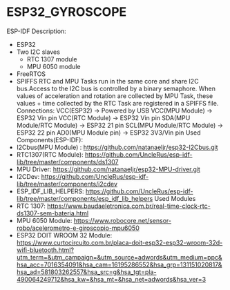# ESP32_GYROSCOPE 
ESP-IDF
Description:
  - ESP32
  - Two I2C slaves 
      - RTC 1307 module
      - MPU 6050 module
  - FreeRTOS
  - SPIFFS
RTC and MPU Tasks run in the same core and share I2C bus.Access to the I2C bus is controlled by a binary semaphore.
When values of acceleration and rotation are collected by MPU Task, these values + time collected by the RTC Task are registered in a SPIFFS file.
 Connections:
    VCC(ESP32)    			        -> Powered by USB 
	  VCC(MPU Module)             -> ESP32 Vin pin
    VCC(RTC Module)             -> ESP32 Vin pin
    SDA(MPU Module/RTC Module)  -> ESP32 21 pin
    SCL(MPU Module/RTC Module)  -> ESP32 22 pin
    AD0(MPU Module pin)         -> ESP32 3V3/Vin pin
Used Components(ESP-IDF):
  - I2Cbus(MPU Module) : https://github.com/natanaeljr/esp32-I2Cbus.git
  - RTC1307(RTC Module): https://github.com/UncleRus/esp-idf-lib/tree/master/components/ds1307
  - MPU Driver: https://github.com/natanaeljr/esp32-MPU-driver.git
  - I2CDev: https://github.com/UncleRus/esp-idf-lib/tree/master/components/i2cdev
  - ESP_IDF_LIB_HELPERS: https://github.com/UncleRus/esp-idf-lib/tree/master/components/esp_idf_lib_helpers
Used Modules
  - RTC 1307: https://www.baudaeletronica.com.br/real-time-clock-rtc-ds1307-sem-bateria.html
  - MPU 6050 Module: https://www.robocore.net/sensor-robo/acelerometro-e-giroscopio-mpu6050
  - ESP32 DOIT WROOM 32 Module: https://www.curtocircuito.com.br/placa-doit-esp32-esp32-wroom-32d-wifi-bluetooth.html?utm_term=&utm_campaign=&utm_source=adwords&utm_medium=ppc&hsa_acc=7016354091&hsa_cam=16195286552&hsa_grp=131151020817&hsa_ad=581803262557&hsa_src=g&hsa_tgt=pla-490064249712&hsa_kw=&hsa_mt=&hsa_net=adwords&hsa_ver=3
  
